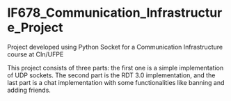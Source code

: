 # IF678_Communication_Infrastructure_Project
Project developed using Python Socket for a Communication Infrastructure course at CIn/UFPE

This project consists of three parts: the first one is a simple implementation of UDP sockets. The second part is the RDT 3.0 implementation, and the last part is a chat implementation with some functionalities like banning and adding friends.
